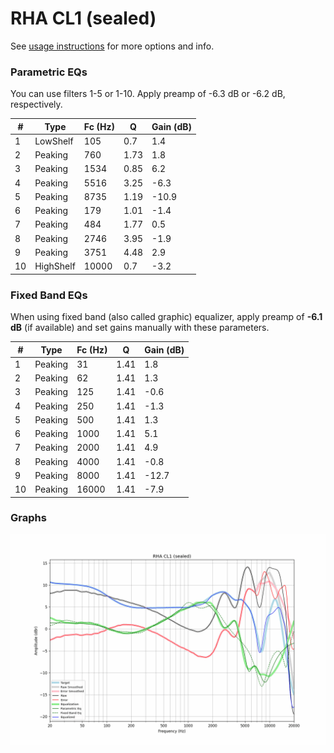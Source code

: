 # RHA CL1 (sealed)
See [usage instructions](https://github.com/jaakkopasanen/AutoEq#usage) for more options and info.

### Parametric EQs
You can use filters 1-5 or 1-10. Apply preamp of -6.3 dB or -6.2 dB, respectively.

|   # | Type      |   Fc (Hz) |    Q |   Gain (dB) |
|-----|-----------|-----------|------|-------------|
|   1 | LowShelf  |       105 | 0.7  |         1.4 |
|   2 | Peaking   |       760 | 1.73 |         1.8 |
|   3 | Peaking   |      1534 | 0.85 |         6.2 |
|   4 | Peaking   |      5516 | 3.25 |        -6.3 |
|   5 | Peaking   |      8735 | 1.19 |       -10.9 |
|   6 | Peaking   |       179 | 1.01 |        -1.4 |
|   7 | Peaking   |       484 | 1.77 |         0.5 |
|   8 | Peaking   |      2746 | 3.95 |        -1.9 |
|   9 | Peaking   |      3751 | 4.48 |         2.9 |
|  10 | HighShelf |     10000 | 0.7  |        -3.2 |

### Fixed Band EQs
When using fixed band (also called graphic) equalizer, apply preamp of **-6.1 dB** (if available) and set gains manually with these parameters.

|   # | Type    |   Fc (Hz) |    Q |   Gain (dB) |
|-----|---------|-----------|------|-------------|
|   1 | Peaking |        31 | 1.41 |         1.8 |
|   2 | Peaking |        62 | 1.41 |         1.3 |
|   3 | Peaking |       125 | 1.41 |        -0.6 |
|   4 | Peaking |       250 | 1.41 |        -1.3 |
|   5 | Peaking |       500 | 1.41 |         1.3 |
|   6 | Peaking |      1000 | 1.41 |         5.1 |
|   7 | Peaking |      2000 | 1.41 |         4.9 |
|   8 | Peaking |      4000 | 1.41 |        -0.8 |
|   9 | Peaking |      8000 | 1.41 |       -12.7 |
|  10 | Peaking |     16000 | 1.41 |        -7.9 |

### Graphs
![](./RHA%20CL1%20(sealed).png)
